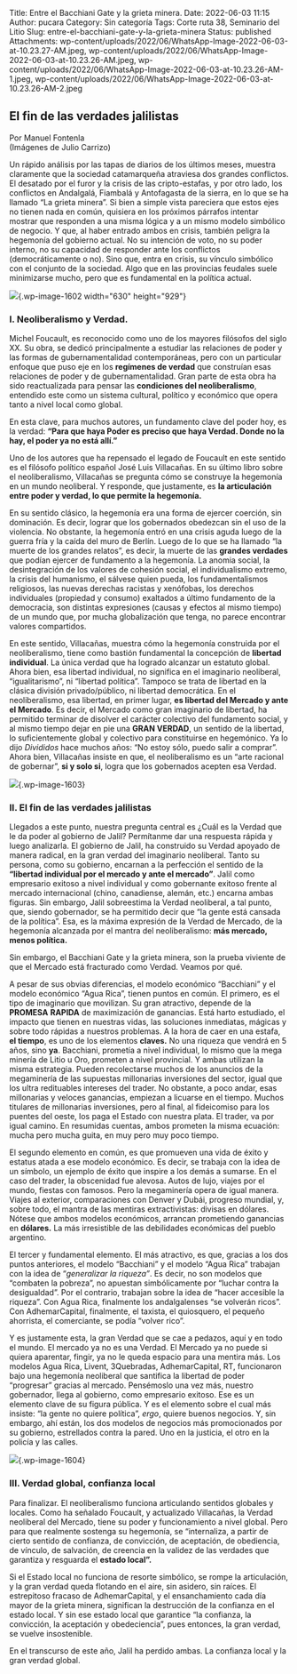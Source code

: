 Title: Entre el Bacchiani Gate y la grieta minera.
Date: 2022-06-03 11:15
Author: pucara
Category: Sin categoría
Tags: Corte ruta 38, Seminario del Litio
Slug: entre-el-bacchiani-gate-y-la-grieta-minera
Status: published
Attachments: wp-content/uploads/2022/06/WhatsApp-Image-2022-06-03-at-10.23.27-AM.jpeg, wp-content/uploads/2022/06/WhatsApp-Image-2022-06-03-at-10.23.26-AM.jpeg, wp-content/uploads/2022/06/WhatsApp-Image-2022-06-03-at-10.23.26-AM-1.jpeg, wp-content/uploads/2022/06/WhatsApp-Image-2022-06-03-at-10.23.26-AM-2.jpeg

<!-- wp:heading -->

**El fin de las verdades jalilistas**
-------------------------------------

<!-- /wp:heading -->

<!-- wp:paragraph {"align":"right"} -->

Por Manuel Fontenla  
(Imágenes de Julio Carrizo)

<!-- /wp:paragraph -->

<!-- wp:paragraph -->

Un rápido análisis por las tapas de diarios de los últimos meses, muestra claramente que la sociedad catamarqueña atraviesa dos grandes conflictos. El desatado por el furor y la crisis de las cripto-estafas, y por otro lado, los conflictos en Andalgalá, Fiambalá y Antofagasta de la sierra, en lo que se ha llamado “La grieta minera”. Si bien a simple vista pareciera que estos ejes no tienen nada en común, quisiera en los próximos párrafos intentar mostrar que responden a una misma lógica y a un mismo modelo simbólico de negocio. Y que, al haber entrado ambos en crisis, también peligra la hegemonía del gobierno actual. No su intención de voto, no su poder interno, no su capacidad de responder ante los conflictos (democráticamente o no). Sino que, entra en crisis, su vínculo simbólico con el conjunto de la sociedad. Algo que en las provincias feudales suele minimizarse mucho, pero que es fundamental en la política actual.

<!-- /wp:paragraph -->

<!-- wp:image {"id":1602,"width":630,"height":929,"sizeSlug":"large","linkDestination":"none","className":"is-style-default"} -->

![](http://asamblea-pucara.ar/wp-content/uploads/2022/06/WhatsApp-Image-2022-06-03-at-10.23.27-AM-694x1024.jpeg){.wp-image-1602 width="630" height="929"}

<!-- /wp:image -->

<!-- wp:heading {"level":3} -->

### I. Neoliberalismo y Verdad.

<!-- /wp:heading -->

<!-- wp:paragraph -->

Michel Foucault, es reconocido como uno de los mayores filósofos del siglo XX. Su obra, se dedicó principalmente a estudiar las relaciones de poder y las formas de gubernamentalidad contemporáneas, pero con un particular enfoque que puso eje en los **regímenes de verdad** que construían esas relaciones de poder y de gubernamentalidad. Gran parte de esta obra ha sido reactualizada para pensar las **condiciones del neoliberalismo**, entendido este como un sistema cultural, político y económico que opera tanto a nivel local como global.

<!-- /wp:paragraph -->

<!-- wp:paragraph -->

En esta clave, para muchos autores, un fundamento clave del poder hoy, es la verdad: **“Para que haya Poder es preciso que haya Verdad. Donde no la hay, el poder ya no está allí.”**

<!-- /wp:paragraph -->

<!-- wp:paragraph -->

Uno de los autores que ha repensado el legado de Foucault en este sentido es el filósofo político español José Luis Villacañas. En su último libro sobre el neoliberalismo, Villacañas se pregunta cómo se construye la hegemonía en un mundo neoliberal. Y responde, que justamente, es **la articulación entre poder y verdad, lo que permite la hegemonía.**

<!-- /wp:paragraph -->

<!-- wp:paragraph -->

En su sentido clásico, la hegemonía era una forma de ejercer coerción, sin dominación. Es decir, lograr que los gobernados obedezcan sin el uso de la violencia. No obstante, la hegemonía entró en una crisis aguda luego de la guerra fría y la caída del muro de Berlín. Luego de lo que se ha llamado “la muerte de los grandes relatos”, es decir, la muerte de las **grandes verdades** que podían ejercer de fundamento a la hegemonía. La anomia social, la desintegración de los valores de cohesión social, el individualismo extremo, la crisis del humanismo, el sálvese quien pueda, los fundamentalismos religiosos, las nuevas derechas racistas y xenófobas, los derechos individuales (propiedad y consumo) exaltados a último fundamento de la democracia, son distintas expresiones (causas y efectos al mismo tiempo) de un mundo que, por mucha globalización que tenga, no parece encontrar valores compartidos.

<!-- /wp:paragraph -->

<!-- wp:paragraph -->

En este sentido, Villacañas, muestra cómo la hegemonía construida por el neoliberalismo, tiene como bastión fundamental la concepción de **libertad individual**. La única verdad que ha logrado alcanzar un estatuto global. Ahora bien, esa libertad individual, no significa en el imaginario neoliberal, “igualitarismo”, ni “libertad política”. Tampoco se trata de libertad en la clásica división privado/público, ni libertad democrática. En el neoliberalismo, esa libertad, en primer lugar, **es libertad del Mercado y ante el Mercado**. Es decir, el Mercado como gran imaginario de libertad, ha permitido terminar de disolver el carácter colectivo del fundamento social, y al mismo tiempo dejar en pie una **GRAN VERDAD**, un sentido de la libertad, lo suficientemente global y colectivo para constituirse en hegemónico. Ya lo dijo *Divididos* hace muchos años: “No estoy sólo, puedo salir a comprar”. Ahora bien, Villacañas insiste en que, el neoliberalismo es un “arte racional de gobernar”, **si y solo si**, logra que los gobernados acepten esa Verdad.

<!-- /wp:paragraph -->

<!-- wp:image {"id":1603,"sizeSlug":"large","linkDestination":"none","className":"is-style-default"} -->

![](http://asamblea-pucara.ar/wp-content/uploads/2022/06/WhatsApp-Image-2022-06-03-at-10.23.26-AM-1024x790.jpeg){.wp-image-1603}

<!-- /wp:image -->

<!-- wp:heading {"level":3} -->

### II. El fin de las verdades jalilistas

<!-- /wp:heading -->

<!-- wp:paragraph -->

Llegados a este punto, nuestra pregunta central es ¿Cuál es la Verdad que le da poder al gobierno de Jalil? Permítanme dar una respuesta rápida y luego analizarla. El gobierno de Jalil, ha construido su Verdad apoyado de manera radical, en la gran verdad del imaginario neoliberal. Tanto su persona, como su gobierno, encarnan a la perfección el sentido de la **“libertad individual por el mercado y ante el mercado”**. Jalil como empresario exitoso a nivel individual y como gobernante exitoso frente al mercado internacional (chino, canadiense, alemán, etc.) encarna ambas figuras. Sin embargo, Jalil sobreestima la Verdad neoliberal, a tal punto, que, siendo gobernador, se ha permitido decir que “la gente está cansada de la política”. Esa, es la máxima expresión de la Verdad de Mercado, de la hegemonía alcanzada por el mantra del neoliberalismo: **más mercado, menos política.**

<!-- /wp:paragraph -->

<!-- wp:paragraph -->

Sin embargo, el Bacchiani Gate y la grieta minera, son la prueba viviente de que el Mercado está fracturado como Verdad. Veamos por qué.

<!-- /wp:paragraph -->

<!-- wp:paragraph -->

A pesar de sus obvias diferencias, el modelo económico “Bacchiani” y el modelo económico “Agua Rica”, tienen puntos en común. El primero, es el tipo de imaginario que movilizan. Su gran atractivo, depende de la **PROMESA** **RAPIDA** de maximización de ganancias. Está harto estudiado, el impacto que tienen en nuestras vidas, las soluciones inmediatas, mágicas y sobre todo rápidas a nuestros problemas. A la hora de caer en una estafa, **el tiempo**, es uno de los elementos **claves.** No una riqueza que vendrá en 5 años, sino **ya**. Bacchiani, prometía a nivel individual, lo mismo que la mega minería de Litio u Oro, prometen a nivel provincial. Y ambas utilizan la misma estrategia. Pueden recolectarse muchos de los anuncios de la megaminería de las supuestas millonarias inversiones del sector, igual que los ultra redituables intereses del trader. No obstante, a poco andar, esas millonarias y veloces ganancias, empiezan a licuarse en el tiempo. Muchos titulares de millonarias inversiones, pero al final, al fideicomiso para los puentes del oeste, los paga el Estado con nuestra plata. El trader, va por igual camino. En resumidas cuentas, ambos prometen la misma ecuación: mucha pero mucha guita, en muy pero muy poco tiempo.

<!-- /wp:paragraph -->

<!-- wp:paragraph -->

El segundo elemento en común, es que promueven una vida de éxito y estatus atada a ese modelo económico. Es decir, se trabaja con la idea de un símbolo, un ejemplo de éxito que inspire a los demás a sumarse. En el caso del trader, la obscenidad fue alevosa. Autos de lujo, viajes por el mundo, fiestas con famosos. Pero la megaminería opera de igual manera. Viajes al exterior, comparaciones con Denver y Dubái, progreso mundial, y, sobre todo, el mantra de las mentiras extractivistas: divisas en dólares. Nótese que ambos modelos económicos, arrancan prometiendo ganancias en **dólares.** La más irresistible de las debilidades económicas del pueblo argentino.

<!-- /wp:paragraph -->

<!-- wp:paragraph -->

El tercer y fundamental elemento. El más atractivo, es que, gracias a los dos puntos anteriores, el modelo “Bacchiani” y el modelo “Agua Rica” trabajan con la idea de “*generalizar la riqueza”*. Es decir, no son modelos que “combaten la pobreza”, no apuestan simbólicamente por “luchar contra la desigualdad”. Por el contrario, trabajan sobre la idea de “hacer accesible la riqueza”. Con Agua Rica, finalmente los andalgalenses “se volverán ricos”. Con AdhemarCapital, finalmente, el taxista, el quiosquero, el pequeño ahorrista, el comerciante, se podía “volver rico”.

<!-- /wp:paragraph -->

<!-- wp:paragraph -->

Y es justamente esta, la gran Verdad que se cae a pedazos, aquí y en todo el mundo. El mercado ya no es una Verdad. El Mercado ya no puede si quiera aparentar, fingir, ya no le queda espacio para una mentira más. Los modelos Agua Rica, Livent, 3Quebradas, AdhemarCapital, RT, funcionaron bajo una hegemonía neoliberal que santifica la libertad de poder “progresar” gracias al mercado. Pensémoslo una vez más, nuestro gobernador, llega al gobierno, como empresario exitoso. Ese es un elemento clave de su figura pública. Y es el elemento sobre el cual más insiste: “la gente no quiere política”, *ergo*, quiere buenos negocios. Y, sin embargo, ahí están, los dos modelos de negocios más promocionados por su gobierno, estrellados contra la pared. Uno en la justicia, el otro en la policía y las calles.

<!-- /wp:paragraph -->

<!-- wp:image {"id":1604,"sizeSlug":"large","linkDestination":"none","className":"is-style-default"} -->

![](http://asamblea-pucara.ar/wp-content/uploads/2022/06/WhatsApp-Image-2022-06-03-at-10.23.26-AM-1-1024x696.jpeg){.wp-image-1604}

<!-- /wp:image -->

<!-- wp:heading {"level":3} -->

### **II**I. Verdad global, confianza local

<!-- /wp:heading -->

<!-- wp:paragraph -->

Para finalizar. El neoliberalismo funciona articulando sentidos globales y locales. Como ha señalado Foucault, y actualizado Villacañas, la Verdad neoliberal del Mercado, tiene su poder y funcionamiento a nivel global. Pero para que realmente sostenga su hegemonía, se “internaliza, a partir de cierto sentido de confianza, de convicción, de aceptación, de obediencia, de vínculo, de salvación, de creencia en la validez de las verdades que garantiza y resguarda el **estado local”.**

<!-- /wp:paragraph -->

<!-- wp:paragraph -->

Si el Estado local no funciona de resorte simbólico, se rompe la articulación, y la gran verdad queda flotando en el aire, sin asidero, sin raíces. El estrepitoso fracaso de AdhemarCapital, y el ensanchamiento cada día mayor de la grieta minera, significan la destrucción de la confianza en el estado local. Y sin ese estado local que garantice “la confianza, la convicción, la aceptación y obedeciencia”, pues entonces, la gran verdad, se vuelve insostenible.

<!-- /wp:paragraph -->

<!-- wp:paragraph -->

En el transcurso de este año, Jalil ha perdido ambas. La confianza local y la gran verdad global.

<!-- /wp:paragraph -->
